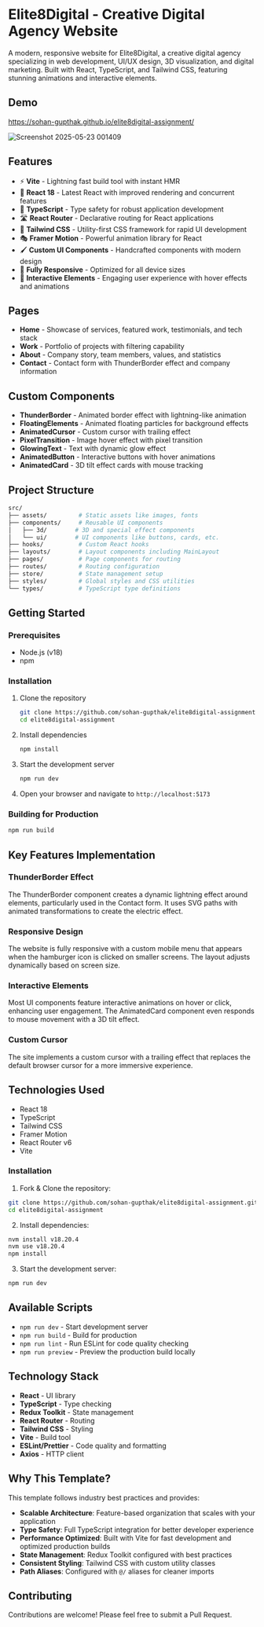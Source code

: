 # Elite8Digital - Creative Digital Agency Website

A modern, responsive website for Elite8Digital, a creative digital agency specializing in web development, UI/UX design, 3D visualization, and digital marketing. Built with React, TypeScript, and Tailwind CSS, featuring stunning animations and interactive elements.

## Demo
https://sohan-gupthak.github.io/elite8digital-assignment/

![Screenshot 2025-05-23 001409](https://github.com/user-attachments/assets/7c2da038-e489-4d73-9454-8b2b30489d50)

## Features

- ⚡️ **Vite** - Lightning fast build tool with instant HMR
- 🔄 **React 18** - Latest React with improved rendering and concurrent features
- 🧰 **TypeScript** - Type safety for robust application development
- 🛣️ **React Router** - Declarative routing for React applications
- 💅 **Tailwind CSS** - Utility-first CSS framework for rapid UI development
- 🎭 **Framer Motion** - Powerful animation library for React
- 🖌️ **Custom UI Components** - Handcrafted components with modern design
- 📱 **Fully Responsive** - Optimized for all device sizes
- 🌟 **Interactive Elements** - Engaging user experience with hover effects and animations

## Pages

- **Home** - Showcase of services, featured work, testimonials, and tech stack
- **Work** - Portfolio of projects with filtering capability
- **About** - Company story, team members, values, and statistics
- **Contact** - Contact form with ThunderBorder effect and company information

## Custom Components

- **ThunderBorder** - Animated border effect with lightning-like animation
- **FloatingElements** - Animated floating particles for background effects
- **AnimatedCursor** - Custom cursor with trailing effect
- **PixelTransition** - Image hover effect with pixel transition
- **GlowingText** - Text with dynamic glow effect
- **AnimatedButton** - Interactive buttons with hover animations
- **AnimatedCard** - 3D tilt effect cards with mouse tracking

## Project Structure

```bash
src/
├── assets/         # Static assets like images, fonts
├── components/     # Reusable UI components
│   ├── 3d/        # 3D and special effect components
│   └── ui/        # UI components like buttons, cards, etc.
├── hooks/          # Custom React hooks
├── layouts/        # Layout components including MainLayout
├── pages/          # Page components for routing
├── routes/         # Routing configuration
├── store/          # State management setup
├── styles/         # Global styles and CSS utilities
└── types/          # TypeScript type definitions
```

## Getting Started

### Prerequisites

- Node.js (v18)
- npm

### Installation

1. Clone the repository
   ```bash
   git clone https://github.com/sohan-gupthak/elite8digital-assignment.git
   cd elite8digital-assignment
   ```

2. Install dependencies
   ```bash
   npm install
   ```

3. Start the development server
   ```bash
   npm run dev
   ```

4. Open your browser and navigate to `http://localhost:5173`

### Building for Production

```bash
npm run build
```

## Key Features Implementation

### ThunderBorder Effect
The ThunderBorder component creates a dynamic lightning effect around elements, particularly used in the Contact form. It uses SVG paths with animated transformations to create the electric effect.

### Responsive Design
The website is fully responsive with a custom mobile menu that appears when the hamburger icon is clicked on smaller screens. The layout adjusts dynamically based on screen size.

### Interactive Elements
Most UI components feature interactive animations on hover or click, enhancing user engagement. The AnimatedCard component even responds to mouse movement with a 3D tilt effect.

### Custom Cursor
The site implements a custom cursor with a trailing effect that replaces the default browser cursor for a more immersive experience.

## Technologies Used

- React 18
- TypeScript
- Tailwind CSS
- Framer Motion
- React Router v6
- Vite

### Installation

1. Fork & Clone the repository:

```bash
git clone https://github.com/sohan-gupthak/elite8digital-assignment.git
cd elite8digital-assignment
```

2. Install dependencies:

```bash
nvm install v18.20.4
nvm use v18.20.4
npm install
```

3. Start the development server:

```bash
npm run dev
```

## Available Scripts

- `npm run dev` - Start development server
- `npm run build` - Build for production
- `npm run lint` - Run ESLint for code quality checking
- `npm run preview` - Preview the production build locally

## Technology Stack

- **React** - UI library
- **TypeScript** - Type checking
- **Redux Toolkit** - State management
- **React Router** - Routing
- **Tailwind CSS** - Styling
- **Vite** - Build tool
- **ESLint/Prettier** - Code quality and formatting
- **Axios** - HTTP client

## Why This Template?

This template follows industry best practices and provides:

- **Scalable Architecture**: Feature-based organization that scales with your application
- **Type Safety**: Full TypeScript integration for better developer experience
- **Performance Optimized**: Built with Vite for fast development and optimized production builds
- **State Management**: Redux Toolkit configured with best practices
- **Consistent Styling**: Tailwind CSS with custom utility classes
- **Path Aliases**: Configured with `@/` aliases for cleaner imports

## Contributing

Contributions are welcome! Please feel free to submit a Pull Request.

